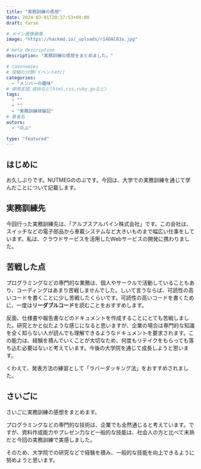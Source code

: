 ```yaml
---
title: "実務訓練の感想"
date: 2024-03-01T20:17:53+09:00
draft: farse

# メイン画像画像
image: "https://hackmd.io/_uploads/r14OAC03a.jpg"

# meta description
description: "実務訓練の感想をまとめました。"

# taxonomies
# 投稿の分類(イベントetc)
categories:
  - "メンバーの趣味"
# 使用言語,技術など(html,css,ruby,goなど)
tags:
  - ""
  - ""
  - "実務訓練体験記"
# 著者名
autors:
  - "のぶ"

type: "featured"
---
```



## はじめに

お久しぶりです。NUTMEGののぶです。今回は、大学での実務訓練を通じて学んだことについて記載します。

## 実務訓練先

今回行った実務訓練先は、「アルプスアルパイン株式会社」です。この会社は、スイッチなどの電子部品から車載システムなど大きいものまで幅広い仕事をしています。私は、クラウドサービスを活用したWebサービスの開発に携わりました。

## 苦戦した点

プログラミングなどの専門的な業務は、個人やサークルで活動していることもあり、コーディングはあまり苦戦しませんでした。しいて言うならば、可読性の高いコードを書くことに少し苦戦したくらいです。可読性の高いコードを書くために、一度は**リーダブルコード**を読むことをおすすめします。

反面、仕様書や報告書などのドキュメントを作成することにとても苦戦しました。研究とかと似たような感じになると思いますが、企業の場合は専門的な知識を全く知らない人が読んでも理解できるようなドキュメントを要求されます。この能力は、経験を積んでいくことが大切なため、何度もリテイクをもらっても落ち込む必要はないと考えています。今後の大学院を通じて成長しようと思います。

くわえて、発表方法の練習として「ラバーダッキング法」をおすすめされました。

## さいごに

さいごに実務訓練の感想をまとめます。

プログラミングなどの専門的な技術は、企業でも全然通じると考えています。ですが、資料作成能力やプレゼン力など一般的な技能は、社会人の方と比べて未熟だと今回の実務訓練で実感しました。

そのため、大学院での研究などで経験を積み、一般的な技能を向上できるように努めようと思います。
